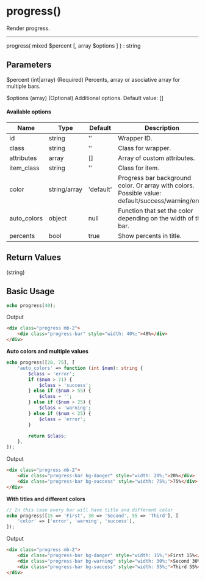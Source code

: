 # progress()

Render progress.

---

progress( mixed $percent [, array $options ] ) : string

## Parameters

$percent (int|array) (Required) Percents, array or asociative array for multiple bars.

$options (array) (Optional) Additional options. Default value: []

#### Available options

| Name        | Type         | Default   | Description                                                                                        |
|-------------|--------------|-----------|----------------------------------------------------------------------------------------------------|
| id          | string       | ''        | Wrapper ID.                                                                                        |
| class       | string       | ''        | Class for wrapper.                                                                                 |
| attributes  | array        | []        | Array of custom attributes.                                                                        |
| item_class  | string       | ''        | Class for item.                                                                                    |
| color       | string/array | 'default' | Progress bar background color. Or array with colors. Possible value: default/success/warning/error |
| auto_colors | object       | null      | Function that set the color depending on the width of the bar.                                     |
| percents    | bool         | true      | Show percents in title.                                                                            |

## Return Values

(string)

## Basic Usage

```php
echo progress(40);
```

Output

```html
<div class="progress mb-2">
    <div class="progress-bar" style="width: 40%;">40%</div>
</div>
```

**Auto colors and multiple values**

```php
echo progress([20, 75], [
    'auto_colors' => function (int $num): string {
        $class = 'error';
        if ($num > 71) {
            $class = 'success';
        } else if ($num > 55) {
            $class = '';
        } else if ($num > 25) {
            $class = 'warning';
        } else if ($num < 25) {
            $class = 'error';
        }

        return $class;
    },
]);
```

Output

```html
<div class="progress mb-2">
    <div class="progress-bar bg-danger" style="width: 20%;">20%</div>
    <div class="progress-bar bg-success" style="width: 75%;">75%</div>
</div>
```

**With titles and different colors**

```php
// In this case every bar will have title and different color
echo progress([15 => 'First', 30 => 'Second', 55 => 'Third'], [
    'color' => ['error', 'warning', 'success'],
]);
```

Output

```html
<div class="progress mb-2">
    <div class="progress-bar bg-danger" style="width: 15%;">First 15%</div>
    <div class="progress-bar bg-warning" style="width: 30%;">Second 30%</div>
    <div class="progress-bar bg-success" style="width: 55%;">Third 55%</div>
</div>
```
